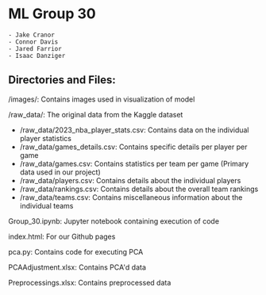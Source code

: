 # ML Group 30

    - Jake Cranor
    - Connor Davis
    - Jared Farrior
    - Isaac Danziger
    
## Directories and Files:

/images/: Contains images used in visualization of model

/raw_data/: The original data from the Kaggle dataset
* /raw_data/2023_nba_player_stats.csv: Contains data on the individual player statistics
* /raw_data/games_details.csv: Contains specific details per player per game
* /raw_data/games.csv: Contains statistics per team per game (Primary data used in our project)
* /raw_data/players.csv: Contains details about the individual players
* /raw_data/rankings.csv: Contains details about the overall team rankings
* /raw_data/teams.csv: Contains miscellaneous information about the individual teams


Group_30.ipynb: Jupyter notebook containing execution of code

index.html: For our Github pages

pca.py: Contains code for executing PCA

PCAAdjustment.xlsx: Contains PCA'd data

Preprocessings.xlsx: Contains preprocessed data